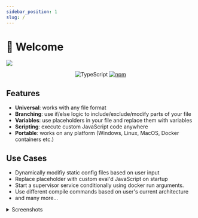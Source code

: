 ```yaml
---
sidebar_position: 1
slug: /
---
```


# 👋 Welcome

![](/img/utpp.png)

<div align="center">

![TypeScript](https://img.shields.io/badge/typescript-%23007ACC.svg?style=for-the-badge&logo=typescript&logoColor=white)
[![npm](https://img.shields.io/npm/v/utpp?color=blue&style=for-the-badge)](https://www.npmjs.com/package/utpp)

</div>

## Features
- **Universal**: works with any file format
- **Branching**: use if/else logic to include/exclude/modify parts of your file
- **Variables**: use placeholders in your file and replace them with variables
- **Scripting**: execute custom JavaScript code anywhere
- **Portable**: works on any platform (Windows, Linux, MacOS, Docker containers etc.)

## Use Cases
- Dynamically modifiy static config files based on user input
- Replace placeholder with custom eval'd JavaScript on startup
- Start a supervisor service conditionally using docker run arguments. 
- Use different compile commands based on user's current architecture
- and many more...

<details>
<summary>Screenshots</summary>

![](/img/p1.png)
![](/img/p2.png)
![](/img/p3.png)

</details>
